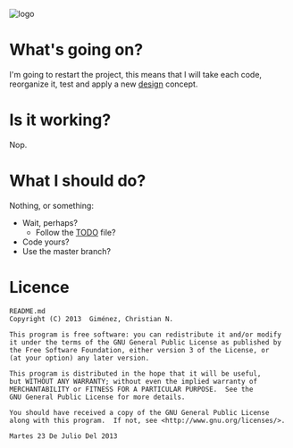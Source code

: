 ![logo](http://upload.wikimedia.org/wikipedia/commons/f/fd/Diaspora_logo_fleur.jpg)

# What's going on?

I'm going to restart the project, this means that I will take each code, reorganize it, test and apply a new [design](./Design.md) concept.

# Is it working?

Nop.

# What I should do?

Nothing, or something:

* Wait, perhaps?
  * Follow the [TODO](./TODO.org) file?
* Code yours?
* Use the master branch?


# Licence

    README.md
    Copyright (C) 2013  Giménez, Christian N.

    This program is free software: you can redistribute it and/or modify
    it under the terms of the GNU General Public License as published by
    the Free Software Foundation, either version 3 of the License, or
    (at your option) any later version.

    This program is distributed in the hope that it will be useful,
    but WITHOUT ANY WARRANTY; without even the implied warranty of
    MERCHANTABILITY or FITNESS FOR A PARTICULAR PURPOSE.  See the
    GNU General Public License for more details.

    You should have received a copy of the GNU General Public License
    along with this program.  If not, see <http://www.gnu.org/licenses/>.

    Martes 23 De Julio Del 2013


